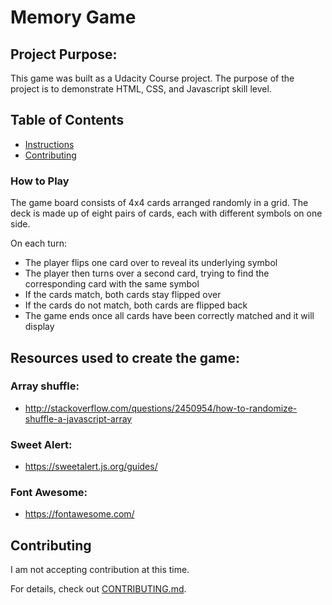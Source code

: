 # Memory Game

## Project Purpose:

This game was built as a Udacity Course project. The purpose of the project is to demonstrate HTML, CSS, and Javascript skill level.

## Table of Contents

* [Instructions](#instructions)
* [Contributing](#contributing)


### How to Play

The game board consists of 4x4 cards arranged randomly in a grid. The deck is made up of eight pairs of cards, each with different symbols on one side.

On each turn:

- The player flips one card over to reveal its underlying symbol
- The player then turns over a second card, trying to find the corresponding card with the same symbol
- If the cards match, both cards stay flipped over
- If the cards do not match, both cards are flipped back
- The game ends once all cards have been correctly matched and it will display 

## Resources used to create the game:

### Array shuffle:

- <http://stackoverflow.com/questions/2450954/how-to-randomize-shuffle-a-javascript-array>

### Sweet Alert:

- <https://sweetalert.js.org/guides/>

### Font Awesome:

- <https://fontawesome.com/>


## Contributing

I am not accepting contribution at this time.

For details, check out [CONTRIBUTING.md](CONTRIBUTING.md).
